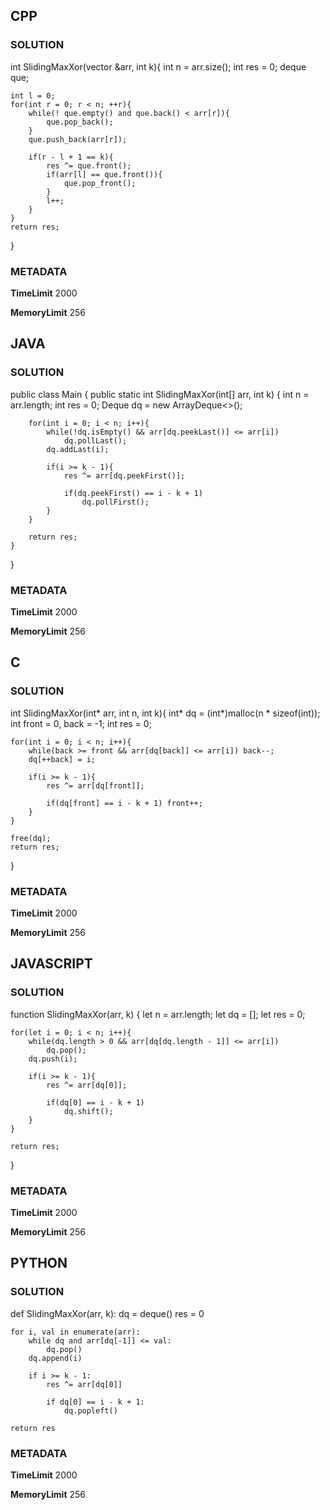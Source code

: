 ## CPP

### SOLUTION

int SlidingMaxXor(vector<int> &arr, int k){
    int n = arr.size();
    int res = 0;
    deque<int> que;

    int l = 0;
    for(int r = 0; r < n; ++r){
        while(! que.empty() and que.back() < arr[r]){
            que.pop_back();
        }
        que.push_back(arr[r]);

        if(r - l + 1 == k){
            res ^= que.front();
            if(arr[l] == que.front()){
                que.pop_front();
            }
            l++;
        }
    }
    return res;
}


### METADATA

**TimeLimit**
2000

**MemoryLimit**
256

## JAVA

### SOLUTION


public class Main {
    public static int SlidingMaxXor(int[] arr, int k) {
        int n = arr.length;
        int res = 0;
        Deque<Integer> dq = new ArrayDeque<>();

        for(int i = 0; i < n; i++){
            while(!dq.isEmpty() && arr[dq.peekLast()] <= arr[i])
                dq.pollLast();
            dq.addLast(i);

            if(i >= k - 1){
                res ^= arr[dq.peekFirst()];

                if(dq.peekFirst() == i - k + 1)
                    dq.pollFirst();
            }
        }

        return res;
    }
}


### METADATA

**TimeLimit**
2000

**MemoryLimit**
256

## C

### SOLUTION

int SlidingMaxXor(int* arr, int n, int k){
    int* dq = (int*)malloc(n * sizeof(int));
    int front = 0, back = -1;
    int res = 0;

    for(int i = 0; i < n; i++){
        while(back >= front && arr[dq[back]] <= arr[i]) back--;
        dq[++back] = i;

        if(i >= k - 1){
            res ^= arr[dq[front]];

            if(dq[front] == i - k + 1) front++;
        }
    }

    free(dq);
    return res;
}

### METADATA

**TimeLimit**
2000

**MemoryLimit**
256

## JAVASCRIPT

### SOLUTION

function SlidingMaxXor(arr, k) {
    let n = arr.length;
    let dq = [];
    let res = 0;

    for(let i = 0; i < n; i++){
        while(dq.length > 0 && arr[dq[dq.length - 1]] <= arr[i])
            dq.pop();
        dq.push(i);

        if(i >= k - 1){
            res ^= arr[dq[0]];

            if(dq[0] == i - k + 1)
                dq.shift();
        }
    }

    return res;
}


### METADATA

**TimeLimit**
2000

**MemoryLimit**
256

## PYTHON

### SOLUTION



def SlidingMaxXor(arr, k):
    dq = deque()
    res = 0

    for i, val in enumerate(arr):
        while dq and arr[dq[-1]] <= val:
            dq.pop()
        dq.append(i)

        if i >= k - 1:
            res ^= arr[dq[0]]

            if dq[0] == i - k + 1:
                dq.popleft()

    return res

### METADATA

**TimeLimit**
2000

**MemoryLimit**
256
